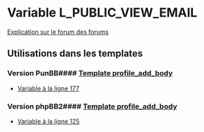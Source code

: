 # Variable L_PUBLIC_VIEW_EMAIL
[Explication sur le forum des forums](http://forum.forumactif.com/t294113-listing-des-variables#L_PUBLIC_VIEW_EMAIL)
## Utilisations dans les templates
### Version PunBB#### [Template profile_add_body](punbb/profile_add_body.md)
* [Variable à la ligne 177](../punbb/profile_add_body.tpl#L177)
### Version phpBB2#### [Template profile_add_body](subsilver/profile_add_body.md)
* [Variable à la ligne 125](../subsilver/profile_add_body.tpl#L125)